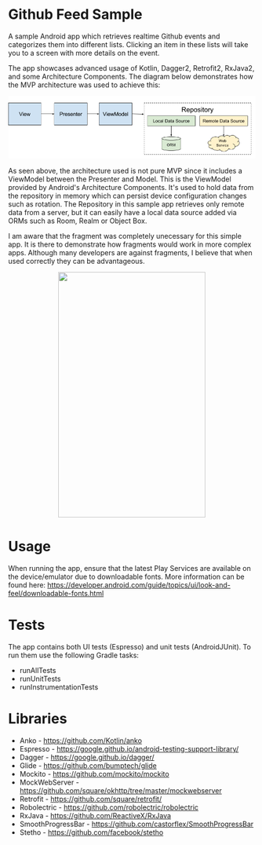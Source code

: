 Github Feed Sample
======

A sample Android app which retrieves realtime Github events and categorizes them into different lists. Clicking an item in these lists will take you to a screen with more details on the event.

The app showcases advanced usage of Kotlin, Dagger2, Retrofit2, RxJava2, and some Architecture Components. The diagram below demonstrates how the MVP architecture was used to achieve this:

![App Architecture Diagram](mvp_diagram.png)

As seen above, the architecture used is not pure MVP since it includes a ViewModel between the Presenter and Model.
This is the ViewModel provided by Android's Architecture Components. It's used to hold data from the repository in memory which can persist device configuration changes such as rotation.
The Repository in this sample app retrieves only remote data from a server, but it can easily have a local data source added via ORMs such as Room, Realm or Object Box.

I am aware that the fragment was completely unecessary for this simple app. It is there to demonstrate how fragments would work in more complex apps. Although many developers are against fragments, I believe that when used correctly they can be advantageous.

<p align="center">
    <img width="300" height="500" src="https://dl2.pushbulletusercontent.com/A6nbpb1d1F0u7V8318Y5e9FbwDVDAeNv/20171113_153357.gif">
</p>

Usage
======

When running the app, ensure that the latest Play Services are available on the device/emulator due to downloadable fonts.
More information can be found here: https://developer.android.com/guide/topics/ui/look-and-feel/downloadable-fonts.html

Tests
======

The app contains both UI tests (Espresso) and unit tests (AndroidJUnit).
To run them use the following Gradle tasks:

 * runAllTests
 * runUnitTests
 * runInstrumentationTests
 
 Libraries
 ======
 
 * Anko - https://github.com/Kotlin/anko
 * Espresso - https://google.github.io/android-testing-support-library/
 * Dagger - https://google.github.io/dagger/
 * Glide - https://github.com/bumptech/glide
 * Mockito - https://github.com/mockito/mockito
 * MockWebServer - https://github.com/square/okhttp/tree/master/mockwebserver
 * Retrofit - https://github.com/square/retrofit/
 * Robolectric - https://github.com/robolectric/robolectric
 * RxJava - https://github.com/ReactiveX/RxJava
 * SmoothProgressBar - https://github.com/castorflex/SmoothProgressBar
 * Stetho - https://github.com/facebook/stetho
 
 
